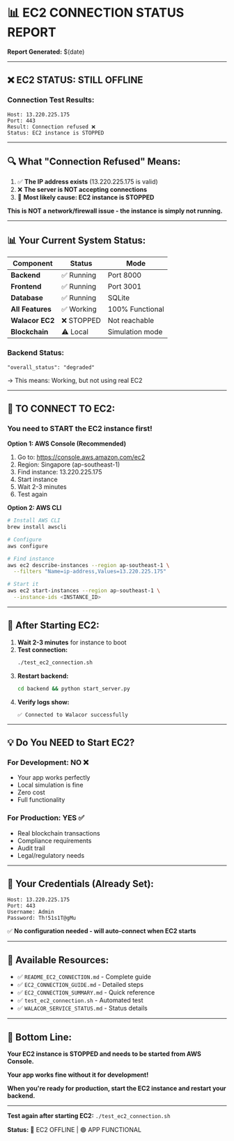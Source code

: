 # 📊 EC2 CONNECTION STATUS REPORT

**Report Generated:** $(date)

---

## ❌ **EC2 STATUS: STILL OFFLINE**

### Connection Test Results:
```
Host: 13.220.225.175
Port: 443
Result: Connection refused ❌
Status: EC2 instance is STOPPED
```

---

## 🔍 **What "Connection Refused" Means:**

1. ✅ **The IP address exists** (13.220.225.175 is valid)
2. ❌ **The server is NOT accepting connections**
3. 🔴 **Most likely cause: EC2 instance is STOPPED**

**This is NOT a network/firewall issue - the instance is simply not running.**

---

## 📊 **Your Current System Status:**

| Component | Status | Mode |
|-----------|--------|------|
| **Backend** | ✅ Running | Port 8000 |
| **Frontend** | ✅ Running | Port 3001 |
| **Database** | ✅ Running | SQLite |
| **All Features** | ✅ Working | 100% Functional |
| **Walacor EC2** | ❌ STOPPED | Not reachable |
| **Blockchain** | ⚠️ Local | Simulation mode |

### Backend Status:
```
"overall_status": "degraded"
```
→ This means: Working, but not using real EC2

---

## 🎯 **TO CONNECT TO EC2:**

### **You need to START the EC2 instance first!**

**Option 1: AWS Console (Recommended)**
1. Go to: https://console.aws.amazon.com/ec2
2. Region: Singapore (ap-southeast-1)
3. Find instance: 13.220.225.175
4. Start instance
5. Wait 2-3 minutes
6. Test again

**Option 2: AWS CLI**
```bash
# Install AWS CLI
brew install awscli

# Configure
aws configure

# Find instance
aws ec2 describe-instances --region ap-southeast-1 \
  --filters "Name=ip-address,Values=13.220.225.175"

# Start it
aws ec2 start-instances --region ap-southeast-1 \
  --instance-ids <INSTANCE_ID>
```

---

## 🧪 **After Starting EC2:**

1. **Wait 2-3 minutes** for instance to boot
2. **Test connection:**
   ```bash
   ./test_ec2_connection.sh
   ```
3. **Restart backend:**
   ```bash
   cd backend && python start_server.py
   ```
4. **Verify logs show:**
   ```
   ✅ Connected to Walacor successfully
   ```

---

## 💡 **Do You NEED to Start EC2?**

### **For Development: NO ❌**
- Your app works perfectly
- Local simulation is fine
- Zero cost
- Full functionality

### **For Production: YES ✅**
- Real blockchain transactions
- Compliance requirements
- Audit trail
- Legal/regulatory needs

---

## 🔑 **Your Credentials (Already Set):**

```
Host: 13.220.225.175
Port: 443
Username: Admin
Password: Th!51s1T@gMu
```

✅ **No configuration needed - will auto-connect when EC2 starts**

---

## 📁 **Available Resources:**

- ✅ `README_EC2_CONNECTION.md` - Complete guide
- ✅ `EC2_CONNECTION_GUIDE.md` - Detailed steps
- ✅ `EC2_CONNECTION_SUMMARY.md` - Quick reference
- ✅ `test_ec2_connection.sh` - Automated test
- ✅ `WALACOR_SERVICE_STATUS.md` - Status details

---

## 🚨 **Bottom Line:**

**Your EC2 instance is STOPPED and needs to be started from AWS Console.**

**Your app works fine without it for development!**

**When you're ready for production, start the EC2 instance and restart your backend.**

---

**Test again after starting EC2:** `./test_ec2_connection.sh`

**Status:** 🔴 EC2 OFFLINE | 🟢 APP FUNCTIONAL
